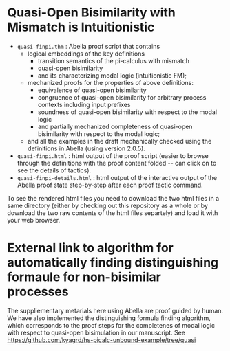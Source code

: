 # Quasi-Open Bisimilarity with Mismatch is Intuitionistic
 
* `quasi-finpi.thm` : Abella proof script that contains
     - logical embeddings of the key definitions
         * transition semantics of the pi-calculus with mismatch
         * quasi-open bisimilarity
         * and its characterizing modal logic (intuitionistic FM);
     - mechanized proofs for the properties of above definitions:
         * equivalence of quasi-open bisimilarity
         * congruence of quasi-open bisimilarity for arbitrary process contexts including input prefixes
         * soundness of quasi-open bisimilarity with respect to the modal logic
         * and partially mechanized completeness of quasi-open bisimilarity with respect to the modal logic;
     - and all the examples in the draft mechanically checked using the definitions in Abella (using version 2.0.5).
* `quasi-finpi.html` : html output of the proof script (easier to browse through the definitions with the proof content folded -- can click on to see the details of tactics).
* `quasi-finpi-details.html` : html output of the interactive output of the Abella proof state step-by-step after each proof tactic command.

To see the rendered html files you need to download the two html files in a same directory (either by checking out this repository as a whole or by download the two raw contents of the html files separtely) and load it with your web browser.

# External link to algorithm for automatically finding distinguishing formaule for non-bisimilar processes
The suppliementary metarials here using Abella are proof guided by human. We have also implemented the distinguishing formula finding algorithm, which corresponds to the proof steps for the completenes of modal logic with respect to quasi-open bisimulation in our manuscript. See https://github.com/kyagrd/hs-picalc-unbound-example/tree/quasi
